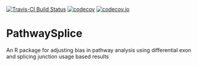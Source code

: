 [![Travis-CI Build Status](https://travis-ci.org/SCCC-BBC/PathwaySplice.svg?branch=master)](https://travis-ci.org/SCCC-BBC/PathwaySplice)
[![codecov](https://codecov.io/gh/SCCC-BBC/PathwaySplice/branch/master/graph/badge.svg)](https://codecov.io/gh/SCCC-BBC/PathwaySplice)
[![codecov.io](https://codecov.io/github/codecov/example-clojure/coverage.svg?branch=master)](https://codecov.io/github/codecov/example-clojure?branch=master)

# PathwaySplice
An R package for adjusting bias in pathway analysis using differential exon and splicing junction usage based results


